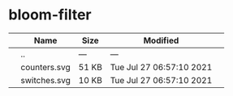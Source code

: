 # bloom-filter

<table><thead><tr class="header"><th></th><th>Name</th><th>Size</th><th>Modified</th><th></th></tr></thead><tbody><tr class="odd"><td></td><td><span class="goup">..</span></td><td>—</td><td>—</td><td></td></tr><tr class="even"><td></td><td><span class="name">counters.svg</span></td><td>51 KB</td><td>Tue Jul 27 06:57:10 2021</td><td></td></tr><tr class="odd"><td></td><td><span class="name">switches.svg</span></td><td>10 KB</td><td>Tue Jul 27 06:57:10 2021</td><td></td></tr></tbody></table>
